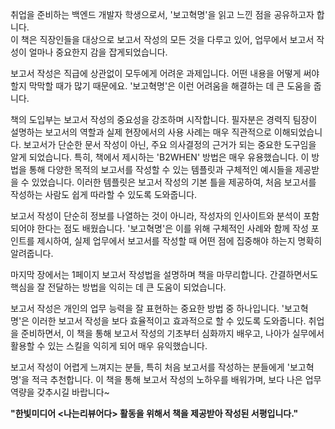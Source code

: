 취업을 준비하는 백엔드 개발자 학생으로서, '보고혁명'을 읽고 느낀 점을 공유하고자 합니다.  
이 책은 직장인들을 대상으로 보고서 작성의 모든 것을 다루고 있어, 업무에서 보고서 작성이 얼마나 중요한지 감을 잡게되었습니다.

보고서 작성은 직급에 상관없이 모두에게 어려운 과제입니다. 어떤 내용을 어떻게 써야 할지 막막할 때가 많기 때문에요. '보고혁명'은 이런 어려움을 해결하는 데 큰 도움을 줍니다.

책의 도입부는 보고서 작성의 중요성을 강조하며 시작합니다. 필자분은 경력직 팀장이 설명하는 보고서의 역할과 실제 현장에서의 사용 사례는 매우 직관적으로 이해되었습니다. 보고서가 단순한 문서 작성이 아닌, 주요 의사결정의 근거가 되는 중요한 도구임을 알게 되었습니다. 특히, 책에서 제시하는 'B2WHEN' 방법은 매우 유용했습니다. 이 방법을 통해 다양한 목적의 보고서를 작성할 수 있는 템플릿과 구체적인 예시들을 제공받을 수 있었습니다. 이러한 템플릿은 보고서 작성의 기본 틀을 제공하여, 처음 보고서를 작성하는 사람도 쉽게 따라할 수 있도록 도와줍니다.

보고서 작성이 단순히 정보를 나열하는 것이 아니라, 작성자의 인사이트와 분석이 포함되어야 한다는 점도 배웠습니다. '보고혁명'은 이를 위해 구체적인 사례와 함께 작성 포인트를 제시하여, 실제 업무에서 보고서를 작성할 때 어떤 점에 집중해야 하는지 명확히 알려줍니다.

마지막 장에서는 1페이지 보고서 작성법을 설명하며 책을 마무리합니다. 간결하면서도 핵심을 잘 전달하는 방법을 익히는 데 큰 도움이 되었습니다.

보고서 작성은 개인의 업무 능력을 잘 표현하는 중요한 방법 중 하나입니다. '보고혁명'은 이러한 보고서 작성을 보다 효율적이고 효과적으로 할 수 있도록 도와줍니다. 취업을 준비하면서, 이 책을 통해 보고서 작성의 기초부터 심화까지 배우고, 나아가 실무에서 활용할 수 있는 스킬을 익히게 되어 매우 유익했습니다.

보고서 작성이 어렵게 느껴지는 분들, 특히 처음 보고서를 작성하는 분들에게 '보고혁명'을 적극 추천합니다. 이 책을 통해 보고서 작성의 노하우를 배워가며, 보다 나은 업무 역량을 갖추시길 바랍니다~

**"한빛미디어 <나는리뷰어다> 활동을 위해서 책을 제공받아 작성된 서평입니다."**